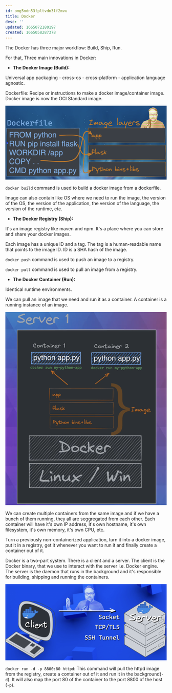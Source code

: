 ```yaml
---
id: omg5ndn53fpltvdn3lf2mvu
title: Docker
desc: ''
updated: 1665072180197
created: 1665058287378
---
```

The Docker has three major workflow: Build, Ship, Run.

For that, Three main innovations in Docker:

- **The Docker Image (Build):**

Universal app packaging - cross-os - cross-platform - application language agnostic.

Dockerfile: Recipe or instructions to make a docker image/container image. Docker image is now the OCI Standard image.

![Image Layers](/assets/images/2022-10-06-17-49-53.png)

`docker build` command is used to build a docker image from a dockerfile.

Image can also contain  like OS where we need to run the image, the version of the OS, the version of the application, the version of the language, the version of the runtime, etc.

- **The Docker Registry (Ship):**

It's an image registry like maven and npm. It's a place where you can store and share your docker images.

Each image has a unique ID and a tag. The tag is a human-readable name that points to the image ID. ID is a SHA hash of the image.

`docker push` command is used to push an image to a registry.

`docker pull` command is used to pull an image from a registry.

- **The Docker Container (Run):**

Identical runtime environments.

We can pull an image that we need and run it as a container. A container is a running instance of an image.

![Container](/assets/images/2022-10-06-17-55-59.png)

We can create multiple containers from the same image and if we have a bunch of them running, they all are seggregated from each other. Each container will have it's own IP address, it's own hostname, it's own filesystem, it's own memory, it's own CPU, etc.

Turn a previously non-containerized application, turn it into a docker image, put it in a registry, get it whenever you want to run it and finally create a container out of it.

Docker is a two-part system. There is a client and a server. The client is the Docker binary, that we use to interact with the server i.e. Docker engine. The server is the daemon that runs in the background and it's responsible for building, shipping and running the containers.

![Docker System](/assets/images/2022-10-06-21-26-11.png)

`docker run -d -p 8800:80 httpd`: This command will pull the httpd image from the registry, create a container out of it and run it in the background(`-d`). It will also map the port 80 of the container to the port 8800 of the host (`-p`).
